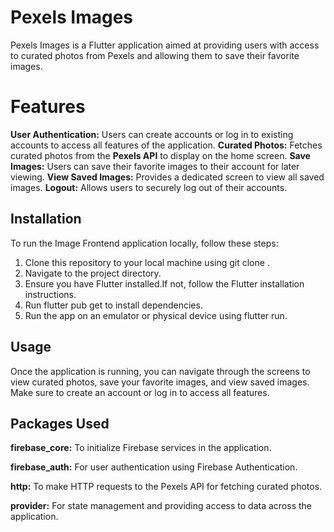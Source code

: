 
# Pexels Images
Pexels Images is a Flutter application aimed at providing users with access to curated photos from Pexels and allowing them to save their favorite images.

# Features
**User Authentication:** Users can create accounts or log in to existing accounts to access all features of the application.
**Curated Photos:** Fetches curated photos from the **Pexels API** to display on the home screen.
**Save Images:** Users can save their favorite images to their account for later viewing.
**View Saved Images:** Provides a dedicated screen to view all saved images.
**Logout:** Allows users to securely log out of their accounts.

## Installation
To run the Image Frontend application locally, follow these steps:

1) Clone this repository to your local machine using git clone <repository-url>.
2) Navigate to the project directory.
3) Ensure you have Flutter installed.If not, follow the Flutter installation instructions.
4) Run flutter pub get to install dependencies.
5) Run the app on an emulator or physical device using flutter run.

## Usage

Once the application is running, you can navigate through the screens to view curated photos, save your favorite images, and view saved images. Make sure to create an account or log in to access all features.

## Packages Used
**firebase_core:** To initialize Firebase services in the application.

**firebase_auth:** For user authentication using Firebase Authentication.

**http:** To make HTTP requests to the Pexels API for fetching curated photos.

**provider:** For state management and providing access to data across the application.
